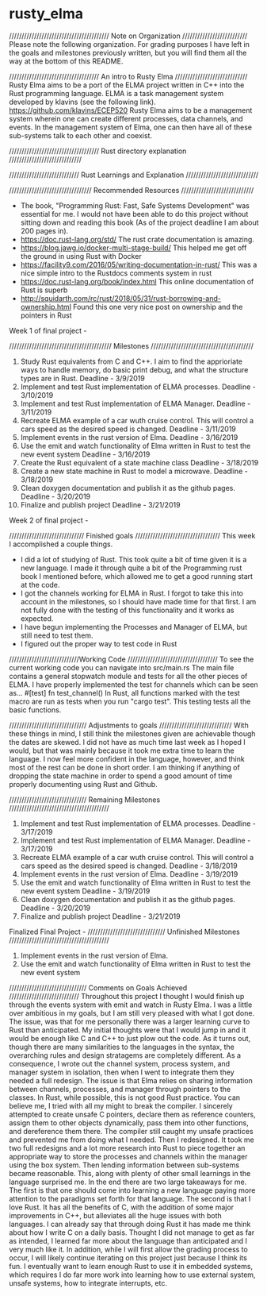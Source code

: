 # rusty_elma

//////////////////////////////////////// Note on Organization //////////////////////////
Please note the following organization. For grading purposes I have left in the goals and milestones previously written, but you will find them all the way at the bottom of this README.

//////////////////////////////////// An intro to Rusty Elma /////////////////////////////
Rusty Elma aims to be a port of the ELMA project written in C++ into the Rust programming language. ELMA is a task management system developed by klavins (see the following link).
https://github.com/klavins/ECEP520
Rusty Elma aims to be a management system wherein one can create different processes, data channels, and events. In the management system of Elma, one can then have all of these sub-systems talk to each other and coexist.

//////////////////////////////////// Rust directory explanation /////////////////////////////


//////////////////////////// Rust Learnings and Explanation /////////////////////////////


///////////////////////////////// Recommended Resources /////////////////////////////
-	The book, "Programming Rust: Fast, Safe Systems Development" was essential for me. I would not have been able to do this project without sitting down and reading this book (As of the project deadline I am about 200 pages in).
-	https://doc.rust-lang.org/std/
The rust crate documentation is amazing.
-	https://blog.jawg.io/docker-multi-stage-build/
This helped me get off the ground in using Rust with Docker
-	https://facility9.com/2016/05/writing-documentation-in-rust/
This was a nice simple intro to the Rustdocs comments system in rust
-	https://doc.rust-lang.org/book/index.html
This online documentation of Rust is superb
-	http://squidarth.com/rc/rust/2018/05/31/rust-borrowing-and-ownership.html
Found this one very nice post on ownership and the pointers in Rust


   Week 1 of final project -
 
///////////////////////////////////////// Milestones /////////////////////////////////////////
1. Study Rust equivalents from C and C++. I aim to find the apprioriate ways to handle memory, do basic print debug, and what the structure types are in Rust.
Deadline - 3/9/2019
2. Implement and test Rust implementation of ELMA processes.
Deadline - 3/10/2019
3. Implement and test Rust implementation of ELMA Manager.
Deadline - 3/11/2019
4. Recreate ELMA example of a car wuth cruise control. This will control a cars speed as the desired speed is changed.
Deadline - 3/11/2019
5. Implement events in the rust version of Elma.
Deadline - 3/16/2019
6. Use the emit and watch functionality of Elma written in Rust to test the new event system
Deadline - 3/16/2019
7. Create the Rust equivalent of a state machine class
Deadline - 3/18/2019
8. Create a new state machine in Rust to model a microwave.
Deadline - 3/18/2019
9. Clean doxygen documentation and publish it as the github pages.
Deadline - 3/20/2019
10. Finalize and publish project
Deadline - 3/21/2019


Week 2 of final project -

////////////////////////////// Finished goals //////////////////////////////////
This week I accomplished a couple things.
- I did a lot of studying of Rust. This took quite a bit of time given it is a new language. I made it through quite a bit of the Programming rust book I mentioned before, which allowed me to get a good running start at the code.
- I got the channels working for ELMA in Rust. I forgot to take this into account in the milestones, so I should have made time for that first. I am not fully done with the testing of this functionality and it works as expected.
- I have begun implementing the Processes and Manager of ELMA, but still need to test them.
- I figured out the proper way to test code in Rust

////////////////////////////Working Code ////////////////////////////////////
To see the current working code you can navigate into src/main.rs
The main file contains a general stopwatch module and tests for all the other pieces of ELMA. I have properly implemented the test for channels which can be seen as...
#[test]
fn test_channel()
In Rust, all functions marked with the test macro are run as tests when you run "cargo test". This testing tests all the basic functions.

/////////////////////////////// Adjustments to goals /////////////////////////////
With these things in mind, I still think the milestones given are achievable though the dates are skewed. I did not have as much time last week as I hoped I would, but that was mainly because it took me extra time to learn the language. I now feel more confident in the language, however, and think most of the rest can be done in short order. I am thinking if anything of dropping the state machine in order to spend a good amount of time properly documenting using Rust and Github.

/////////////////////////////// Remaining Milestones ////////////////////////////////////////
1. Implement and test Rust implementation of ELMA processes.
Deadline - 3/17/2019
2. Implement and test Rust implementation of ELMA Manager.
Deadline - 3/17/2019
3. Recreate ELMA example of a car wuth cruise control. This will control a cars speed as the desired speed is changed.
Deadline - 3/18/2019
4. Implement events in the rust version of Elma.
Deadline - 3/19/2019
5. Use the emit and watch functionality of Elma written in Rust to test the new event system
Deadline - 3/19/2019
6. Clean doxygen documentation and publish it as the github pages.
Deadline - 3/20/2019
7. Finalize and publish project
Deadline - 3/21/2019


Finalized Final Project -
/////////////////////////////// Unfinished Milestones ////////////////////////////////////////
1. Implement events in the rust version of Elma.
2. Use the emit and watch functionality of Elma written in Rust to test the new event system

/////////////////////////////// Comments on Goals Achieved ////////////////////////////
Throughout this project I thought I would finish up through the events system with emit and watch in Rusty Elma. I was a little over ambitious in my goals, but I am still very pleased with what I got done.
The issue, was that for me personally there was a larger learning curve to Rust than anticipated. My initial thoughts were that I would jump in and it would be enough like C and C++ to just plow out the code. As it turns out, though there are many similarities to the languages in the syntax, the overarching rules and design stratagems are completely different. As a consequence, I wrote out the channel system, process system, and manager system in isolation, then when I went to integrate them they needed a full redesign. The issue is that Elma relies on sharing information between channels, processes, and manager through pointers to the classes. In Rust, while possible, this is not good Rust practice. You can believe me, I tried with all my might to break the compiler. I sincerely attempted to create unsafe C pointers, declare them as reference counters, assign them to other objects dynamically, pass them into other functions, and dereference them there. The compiler still caught my unsafe practices and prevented me from doing what I needed. Then I redesigned.
It took me two full redesigns and a lot more research into Rust to piece together an appropriate way to store the processes and channels within the manager using the box system. Then lending information between sub-systems became reasonable. This, along with plenty of other small learnings in the language surprised me.
In the end there are two large takeaways for me. The first is that one should come into learning a new language paying more attention to the paradigms set forth for that language. The second is that I love Rust. It has all the benefits of C, with the addition of some major improvements in C++, but alleviates all the huge issues with both languages. I can already say that through doing Rust it has made me think about how I write C on a daily basis.
Thought I did not manage to get as far as intended, I learned far more about the language than anticipated and I very much like it. In addition, while I will first allow the grading process to occur, I will likely continue iterating on this project just because I think its fun. I eventually want to learn enough Rust to use it in embedded systems, which requires I do far more work into learning how to use external system, unsafe systems, how to integrate interrupts, etc.
